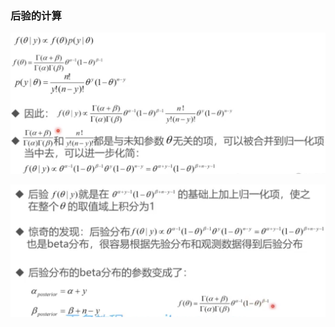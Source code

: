 ### 后验的计算

![image-20230409204448476](%E8%AE%A1%E7%AE%97%E5%90%8E%E9%AA%8C%E5%88%86%E5%B8%83.assets/image-20230409204448476.png)

![image-20230409204701674](%E8%AE%A1%E7%AE%97%E5%90%8E%E9%AA%8C%E5%88%86%E5%B8%83.assets/image-20230409204701674.png)